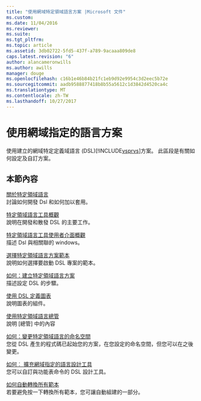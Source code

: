 ```yaml
---
title: "使用網域特定領域語言方案 |Microsoft 文件"
ms.custom: 
ms.date: 11/04/2016
ms.reviewer: 
ms.suite: 
ms.tgt_pltfrm: 
ms.topic: article
ms.assetid: 3db02722-5fd5-437f-a789-9acaaa809de8
caps.latest.revision: "6"
author: alancameronwills
ms.author: awills
manager: douge
ms.openlocfilehash: c16b1e46b84b21fc1eb9d92e9954c3d2eec5b72e
ms.sourcegitcommit: aadb9588877418b8b55a5612c1d3842d4520ca4c
ms.translationtype: MT
ms.contentlocale: zh-TW
ms.lasthandoff: 10/27/2017
---
```

# <a name="working-with-domain-specific-language-solutions"></a>使用網域指定的語言方案
使用建立的網域特定定義域語言 (DSL)[!INCLUDE[vsprvs](../code-quality/includes/vsprvs_md.md)]方案。 此區段是有關如何設定及自訂方案。  
  
## <a name="in-this-section"></a>本節內容  
 [關於特定領域語言](../modeling/about-domain-specific-languages.md)  
 討論如何開發 Dsl 和如何加以套用。  
  
 [特定領域語言工具概觀](../modeling/overview-of-domain-specific-language-tools.md)  
 說明在開發和散發 DSL 的主要工作。  
  
 [特定領域語言工具使用者介面概觀](../modeling/overview-of-the-domain-specific-language-tools-user-interface.md)  
 描述 Dsl 與相關聯的 windows。  
  
 [選擇特定領域語言方案範本](../modeling/choosing-a-domain-specific-language-solution-template.md)  
 說明如何選擇要啟動 DSL 專案的範本。  
  
 [如何：建立特定領域語言方案](../modeling/how-to-create-a-domain-specific-language-solution.md)  
 描述設定 DSL 的步驟。  
  
 [使用 DSL 定義圖表](../modeling/working-with-the-dsl-definition-diagram.md)  
 說明圖表的組件。  
  
 [使用特定領域語言總管](../modeling/working-with-the-domain-specific-language-explorer.md)  
 說明 [總管] 中的內容  
  
 [如何：變更特定領域語言的命名空間](../modeling/how-to-change-the-namespace-of-a-domain-specific-language.md)  
 您從 DSL 產生的程式碼已起始您的方案，在您設定的命名空間，但您可以在之後變更。  
  
 [如何︰ 擴充網域指定的語言設計工具](../modeling/how-to-extend-the-domain-specific-language-designer.md)  
 您可以自訂與功能表命令的 DSL 設計工具。  
  
 [如何自動轉換所有範本](http://msdn.microsoft.com/en-us/b63cfe20-fe5e-47cc-9506-59b29bca768a)  
 若要避免按一下轉換所有範本，您可讓自動組建的一部分。